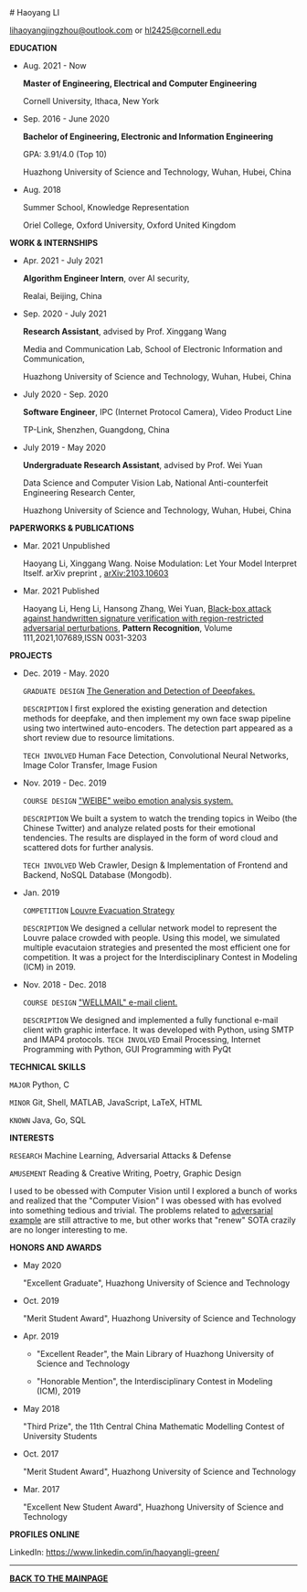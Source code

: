 <title>Haoyang Li</title>
# Haoyang LI

lihaoyangjingzhou@outlook.com or hl2425@cornell.edu

**EDUCATION**

- Aug. 2021 - Now

  **Master of Engineering, Electrical and Computer Engineering**

  Cornell University, Ithaca, New York

- Sep. 2016 - June 2020

  **Bachelor of Engineering, Electronic and Information Engineering**

  GPA: 3.91/4.0 (Top 10)

  Huazhong University of Science and Technology, Wuhan, Hubei, China

- Aug. 2018

  Summer School, Knowledge Representation

  Oriel College, Oxford University, Oxford United Kingdom

**WORK & INTERNSHIPS**

- Apr. 2021 - July 2021

  **Algorithm Engineer Intern**, over AI security,

  Realai, Beijing, China

- Sep. 2020 - July 2021

  **Research Assistant**, advised by Prof. Xinggang Wang

  Media and Communication Lab, School of Electronic Information and Communication,

  Huazhong University of Science and Technology, Wuhan, Hubei, China

- July 2020 - Sep. 2020

  **Software Engineer**, IPC (Internet Protocol Camera), Video Product Line

  TP-Link, Shenzhen, Guangdong, China

- July 2019 - May 2020

  **Undergraduate Research Assistant**, advised by Prof. Wei Yuan

  Data Science and Computer Vision Lab, National Anti-counterfeit Engineering Research Center,

  Huazhong University of Science and Technology, Wuhan, Hubei, China

**PAPERWORKS & PUBLICATIONS**

- Mar. 2021 Unpublished

  Haoyang Li, Xinggang Wang. Noise Modulation: Let Your Model Interpret Itself.  arXiv preprint , [arXiv:2103.10603](https://arxiv.org/abs/2103.10603)

- Mar. 2021 Published

  Haoyang Li, Heng Li, Hansong Zhang, Wei Yuan, <a href="http://www.sciencedirect.com/science/article/pii/S0031320320304921">Black-box attack against handwritten signature verification with region-restricted adversarial perturbations</a>, **Pattern Recognition**, Volume 111,2021,107689,ISSN 0031-3203

**PROJECTS**

- Dec. 2019 - May. 2020

  `GRADUATE DESIGN` <a href="subpages/project.html#the-generation-and-detection-of-deepfakes-dec-2019---may-2020">The Generation and Detection of Deepfakes.</a>

  `DESCRIPTION` I first explored the existing generation and detection methods for deepfake, and then implement my own face swap pipeline using two intertwined auto-encoders. The detection part appeared as a short review due to resource limitations.

  `TECH INVOLVED` Human Face Detection, Convolutional Neural Networks, Image Color Transfer, Image Fusion

- Nov. 2019 - Dec. 2019 

  `COURSE DESIGN` <a href="subpages/project.html#weibe-weibo-emotion-analysis-system-nov-2019---dec-2019">"WEIBE" weibo emotion analysis system.</a>

  `DESCRIPTION` We built a system to watch the trending topics in Weibo (the Chinese Twitter) and analyze related posts for their emotional tendencies. The results are displayed in the form of word cloud and scattered dots for further analysis.

  `TECH INVOLVED` Web Crawler, Design & Implementation of Frontend and Backend, NoSQL Database (Mongodb).

- Jan. 2019

    `COMPETITION`  <a href="subpages/project.html#louvre-evacuation-strategy-icm-2019-jan-2019">Louvre Evacuation Strategy</a>

    `DESCRIPTION` We designed a cellular network model to represent the Louvre palace crowded with people. Using this model, we simulated multiple evacutaion strategies and presented the most efficient one for competition. It was a project for the Interdisciplinary Contest in Modeling (ICM) in 2019.

- Nov. 2018 - Dec. 2018 

  `COURSE DESIGN` <a href="subpages/project.html#wellmail-e-mail-client-nov-2018---dec-2018">"WELLMAIL" e-mail client.</a>

  `DESCRIPTION` We designed and implemented a fully functional e-mail client with graphic interface. It was developed with Python, using SMTP and IMAP4 protocols.
  `TECH INVOLVED` Email Processing, Internet Programming with Python, GUI Programming with PyQt

**TECHNICAL SKILLS**

`MAJOR` Python, C

`MINOR` Git, Shell, MATLAB, JavaScript, LaTeX, HTML

`KNOWN` Java, Go, SQL

**INTERESTS**

`RESEARCH` Machine Learning, Adversarial Attacks & Defense

`AMUSEMENT` Reading & Creative Writing, Poetry, Graphic Design

I used to be obessed with Computer Vision until I explored a bunch of works and realized that the "Computer Vision" I was obessed with has evolved into something tedious and trivial. The problems related to [adversarial example](https://en.wikipedia.org/wiki/Adversarial_machine_learning) are still attractive to me, but other works that "renew" SOTA crazily are no longer interesting to me.

**HONORS AND AWARDS**

- May 2020 

  "Excellent Graduate", Huazhong University of Science and Technology

- Oct. 2019

  "Merit Student Award", Huazhong University of Science and Technology

- Apr. 2019

  - "Excellent Reader",  the Main Library of Huazhong University of Science and Technology

  - "Honorable Mention", the Interdisciplinary Contest in Modeling (ICM), 2019

- May 2018

  "Third Prize", the 11th Central China Mathematic Modelling Contest of University Students

- Oct. 2017

  "Merit Student Award", Huazhong University of Science and Technology

- Mar. 2017

  "Excellent New Student Award", Huazhong University of Science and Technology

**PROFILES ONLINE**

LinkedIn: https://www.linkedin.com/in/haoyangli-green/

---

<b><a href="index.html">BACK TO THE MAINPAGE</a></b>
